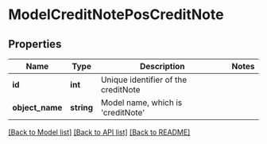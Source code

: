 # ModelCreditNotePosCreditNote

## Properties
Name | Type | Description | Notes
------------ | ------------- | ------------- | -------------
**id** | **int** | Unique identifier of the creditNote | 
**object_name** | **string** | Model name, which is &#x27;creditNote&#x27; | 

[[Back to Model list]](../../README.md#documentation-for-models) [[Back to API list]](../../README.md#documentation-for-api-endpoints) [[Back to README]](../../README.md)

